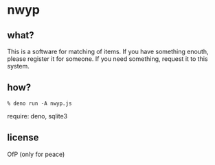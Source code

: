 # nwyp

## what?

This is a software for matching of items. If you have something enouth, please register it for someone. If you need something, request it to this system.

## how?

```
% deno run -A nwyp.js
```
require: deno, sqlite3

## license

OfP (only for peace)
